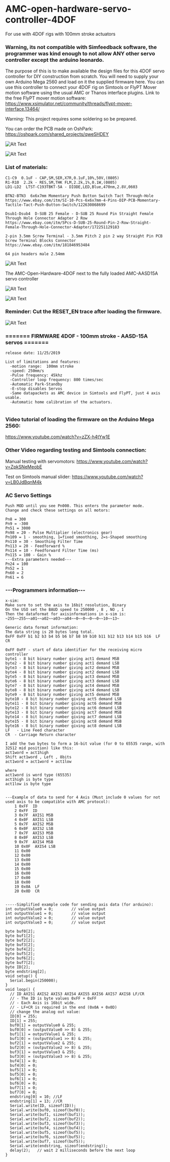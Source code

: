 # AMC-open-hardware-servo-controller-4DOF
For use with 4DOF rigs with 100mm stroke actuators


### Warning, its not compatible with Simfeedback software, the programmer was kind enough to not allow ANY other servo controller except the arduino leonardo. 


The purpose of this is to make available the design files for this 4DOF servo controller for DIY construction from scratch. You will need to supply your own Arduino Mega 2560 and load on it the supplied firmware here. You can use this controller to connect your 4DOF rig on Simtools or FlyPT Mover motion software using the usual AMC or Thanos interface plugins.
Link to the free FlyPT mover motion software:
https://www.xsimulator.net/community/threads/flypt-mover-interface.13464/


Warning: This project requires some soldering so be prepared.


You can order the PCB made on OshPark:
https://oshpark.com/shared_projects/qweSHDEY


![Alt Text](https://github.com/tronicgr/AMC-open-hardware-servo-controller-4DOF/blob/master/Gerber-files/TOP-view.jpg)

![Alt Text](https://github.com/tronicgr/AMC-open-hardware-servo-controller-4DOF/blob/master/Gerber-files/BOTTOM-view.jpg)


### List of materials:
```
C1-C9  0.1uF - CAP,SM,SER,X7R,0.1uF,10%,50V,(0805)
R1-R10  2.2k - RES,SM,THK FLM,2.2k,1%,0.1W,(0805)
LD1-LD2  LTST-C193TBKT-5A - DIODE,LED,Blue,470nm,2.8V,0603

BTN2-BTN3  6x6x7mm Momentary Push Button Switch Tact Through-Hole
https://www.ebay.com/itm/SI-10-Pcs-6x6x7mm-4-Pins-DIP-PCB-Momentary-Tactile-Tact-Push-Button-Switch/122630868699

Dsub1-Dsub4  D-SUB 25 Female - D-SUB 25 Round Pin Straight Female Through Hole Connector Adapter 2 Row
https://www.ebay.com/itm/5Pcs-D-SUB-25-Round-Pin-2-Row-Straight-Female-Through-Hole-Connector-Adapter/172251129183

2-pin 3.5mm Screw Terminal - 3.5mm Pitch 2 pin 2 way Straight Pin PCB Screw Terminal Blocks Connector
https://www.ebay.com/itm/181846953484

64 pin headers male 2.54mm

```


![Alt Text](https://github.com/tronicgr/AMC-open-hardware-servo-controller-4DOF/blob/master/AMC-Open-Hardware-4DOF_and_AMC-AASD15A.jpg)

The AMC-Open-Hardware-4DOF next to the fully loaded AMC-AASD15A servo controller


![Alt Text](https://github.com/tronicgr/AMC-open-hardware-servo-controller-4DOF/blob/master/shield_top_side.jpg)

![Alt Text](https://github.com/tronicgr/AMC-open-hardware-servo-controller-4DOF/blob/master/shield_bottom_side.jpg)



### Reminder: Cut the RESET_EN trace after loading the firmware.

![Alt Text](https://github.com/tronicgr/AMC-open-hardware-servo-controller-4DOF/blob/master/Arduino_Reset_EN_cut_trace.jpg)



### ======= FIRMWARE 4DOF - 100mm stroke - AASD-15A servos =======
```
release date: 11/25/2019

List of limitations and features:
  -motion range:  100mm stroke
  -speed: 250mm/s
  -Pulse frequency: 45khz  
  -Controller loop frequency: 800 times/sec
  -Automatic Park-Standby
  -E-stop disables Servos
  -Same datapackets as AMC device in Simtools and FlyPT, just 4 axis usable.
  -Automatic home calibration of the actuators.
        
```

### Video tutorial of loading the firmware on the Arduino Mega 2560:

https://www.youtube.com/watch?v=zZX-h4tYw1E

### Other Video regarding testing and Simtools connection:

Manual testing with servomotors: https://www.youtube.com/watch?v=ZpkSNeMeobE

Test on Simtools manual slider: https://www.youtube.com/watch?v=LB0JdBqnM4k


### AC Servo Settings
```
Push MOD until you see Pn000. This enters the parameter mode.
Change and check these settings on all motors:

Pn8 = 300
Pn9 = -300
Pn51 = 3000
Pn98 = 20 - Pulse Multiplier (electronics gear)
Pn109 = 1 - smoothing, 1=fixed smoothing, 2=s-Shaped smoothing
Pn110 = 30 - Smoothing Filter Time
Pn113 = 20 - Feedforward %
Pn114 = 10 - Feedforward Filter Time (ms)
Pn115 = 100 - Gain %
---Extra parameters needed---
Pn24 = 100 
Pn52 = 1 
Pn60 = 2 
Pn61 = 6 
```

### ---Programmers information---
```
x-sim:
Make sure to set the axis to 16bit resolution, Binary
On the USO set the BAUD speed to 250000 , 8 , NO , 1
Then the dataformat for axisinformations in x-sim is:
~255~~255~~a01~~a02~~a03~~a04~~0~~0~~0~~0~~10~~13~

Generic data format information:
The data string is 20 bytes long total.
0xFF 0xFF b1 b2 b3 b4 b5 b6 b7 b8 b9 b10 b11 b12 b13 b14 b15 b16  LF CR

0xFF 0xFF - start of data identifier for the receiving micro controller
byte1 - 8 bit binary number giving act1 demand MSB 
byte2 - 8 bit binary number giving act1 demand LSB         
byte3 - 8 bit binary number giving act2 demand MSB
byte4 - 8 bit binary number giving act2 demand LSB
byte5 - 8 bit binary number giving act3 demand MSB
byte6 - 8 bit binary number giving act3 demand LSB 
byte7 - 8 bit binary number giving act4 demand MSB
byte8 - 8 bit binary number giving act4 demand LSB 
byte9 - 8 bit binary number giving act5 demand MSB 
byte10 - 8 bit binary number giving act5 demand LSB 
byte11 - 8 bit binary number giving act6 demand MSB 
byte12 - 8 bit binary number giving act6 demand LSB 
byte13 - 8 bit binary number giving act7 demand MSB 
byte14 - 8 bit binary number giving act7 demand LSB 
byte15 - 8 bit binary number giving act8 demand MSB 
byte16 - 8 bit binary number giving act8 demand LSB 
LF   - Line Feed character
CR  - Carriage Return character

I add the two bytes to form a 16-bit value (for 0 to 65535 range, with 32512 mid position) like this:
act1word = act1high
Shift act1word , Left , 8bits
act1word = act1word + act1low

where 
act1word is word type (65535)
act1high is byte type
act1low is byte type


---Example of data to send for 4 Axis (Must include 0 values for not used axis to be compatible with AMC protocol):
    1 0xFF  ID
    2 0xFF  ID
    3 0x7F  AXIS1 MSB
    4 0x0F  AXIS1 LSB
    5 0x7F  AXIS2 MSB
    6 0x0F  AXIS2 LSB
    7 0x7F  AXIS3 MSB
    8 0x0F  AXIS3 LSB   
    9 0x7F  AXIS4 MSB  
    10 0x0F  AXIS4 LSB  
    11 0x00    
    12 0x00    
    13 0x00    
    14 0x00  
    15 0x00   
    16 0x00    
    17 0x00   
    18 0x00  
    19 0x0A  LF
    20 0x0D  CR     


-----Simplified example code for sending axis data (for arduino):
int outputValue0 = 0;        // value output
int outputValue1 = 0;        // value output
int outputValue2 = 0;        // value output
int outputValue3 = 0;        // value output

byte buf0[2];
byte buf1[2];
byte buf2[2];
byte buf3[2];
byte buf4[2];
byte buf5[2];
byte buf6[2];
byte buf7[2];
byte ID[2];
byte endstring[2];
void setup() {
  Serial.begin(250000);
}
void loop() {
  // ID AXIS1 AXIS2 AXIS3 AXIS4 AXIS5 AXIS6 AXIS7 AXIS8 LF/CR
  // - The ID is byte values 0xFF + 0xFF
  // - Each Axis is 16bit wide.
  // - LF+CR is required in the end (0x0A + 0x0D)
  // change the analog out value:
  ID[0] = 255;
  ID[1] = 255;
  buf0[1] = outputValue0 & 255;
  buf0[0] = (outputValue0 >> 8) & 255;
  buf1[1] = outputValue1 & 255;
  buf1[0] = (outputValue1 >> 8) & 255;
  buf2[1] = outputValue2 & 255;
  buf2[0] = (outputValue2 >> 8) & 255;
  buf3[1] = outputValue3 & 255;
  buf3[0] = (outputValue3 >> 8) & 255;
  buf4[1] = 0;
  buf4[0] = 0;
  buf5[1] = 0;
  buf5[0] = 0;
  buf6[1] = 0;
  buf6[0] = 0;
  buf7[1] = 0;
  buf7[0] = 0;
  endstring[0] = 10; //LF
  endstring[1] = 13; //CR
  Serial.write(ID, sizeof(ID));
  Serial.write(buf0, sizeof(buf0));
  Serial.write(buf1, sizeof(buf1));
  Serial.write(buf2, sizeof(buf2));
  Serial.write(buf3, sizeof(buf3));
  Serial.write(buf4, sizeof(buf4));
  Serial.write(buf5, sizeof(buf5));
  Serial.write(buf6, sizeof(buf5));
  Serial.write(buf7, sizeof(buf5));
  Serial.write(endstring, sizeof(endstring));
  delay(2);   // wait 2 milliseconds before the next loop
}



```
